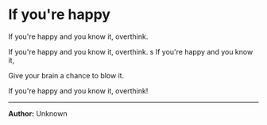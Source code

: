 <!-- 
  TASK X
  - 
-->

# If you're happy

If you're happy and you know it, overthink. 

If you're happy and you know it, overthink. 
s
If you're happy and you know it, 

Give your brain a chance to blow it. 

If you're happy and you know it, overthink!

--- 

**Author:** Unknown
